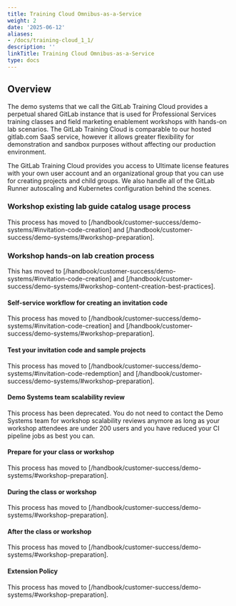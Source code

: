 ```yaml
---
title: Training Cloud Omnibus-as-a-Service
weight: 2
date: '2025-06-12'
aliases:
- /docs/training-cloud_1_1/
description: ''
linkTitle: Training Cloud Omnibus-as-a-Service
type: docs
---
```


## Overview

The demo systems that we call the GitLab Training Cloud provides a perpetual shared GitLab instance that is used for Professional Services training classes and field marketing enablement workshops with hands-on lab scenarios. The GitLab Training Cloud is comparable to our hosted gitlab.com SaaS service, however it allows greater flexibility for demonstration and sandbox purposes without affecting our production environment.

The GitLab Training Cloud provides you access to Ultimate license features with your own user account and an organizational group that you can use for creating projects and child groups. We also handle all of the GitLab Runner autoscaling and Kubernetes configuration behind the scenes.

### Workshop existing lab guide catalog usage process

This process has moved to [/handbook/customer-success/demo-systems/#invitation-code-creation] and [/handbook/customer-success/demo-systems/#workshop-preparation].

### Workshop hands-on lab creation process

This has moved to [/handbook/customer-success/demo-systems/#invitation-code-creation] and [/handbook/customer-success/demo-systems/#workshop-content-creation-best-practices].

#### Self-service workflow for creating an invitation code

This process has moved to [/handbook/customer-success/demo-systems/#invitation-code-creation] and [/handbook/customer-success/demo-systems/#workshop-preparation].

#### Test your invitation code and sample projects

This process has moved to [/handbook/customer-success/demo-systems/#invitation-code-redemption] and [/handbook/customer-success/demo-systems/#workshop-preparation].

#### Demo Systems team scalability review

This process has been deprecated. You do not need to contact the Demo Systems team for workshop scalability reviews anymore as long as your workshop attendees are under 200 users and you have reduced your CI pipeline jobs as best you can.

#### Prepare for your class or workshop

This process has moved to [/handbook/customer-success/demo-systems/#workshop-preparation].

#### During the class or workshop

This process has moved to [/handbook/customer-success/demo-systems/#workshop-preparation].

#### After the class or workshop

This process has moved to [/handbook/customer-success/demo-systems/#workshop-preparation].

#### Extension Policy

This process has moved to [/handbook/customer-success/demo-systems/#workshop-preparation].
